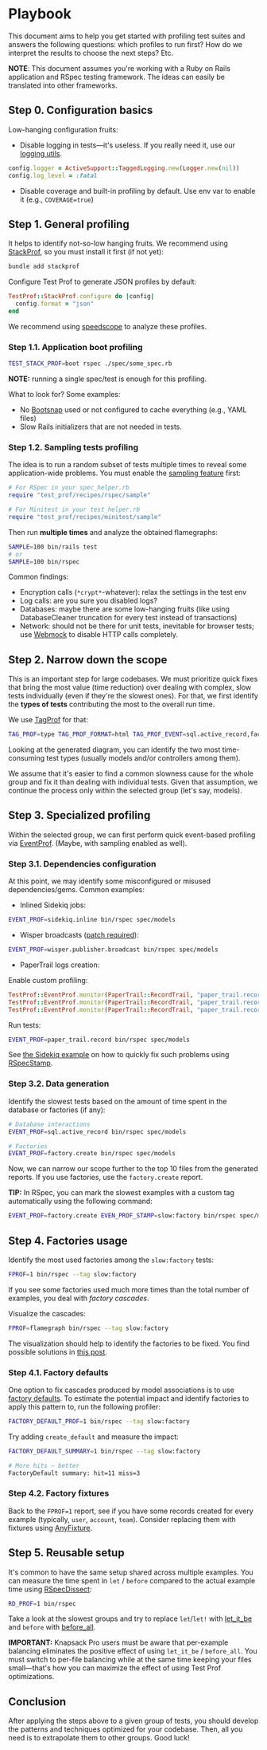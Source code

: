 # Playbook

This document aims to help you get started with profiling test suites and answers the following questions: which profiles to run first? How do we interpret the results to choose the next steps? Etc.

**NOTE**: This document assumes you're working with a Ruby on Rails application and RSpec testing framework. The ideas can easily be translated into other frameworks.

## Step 0. Configuration basics

Low-hanging configuration fruits:

- Disable logging in tests—it's useless. If you really need it, use our [logging utils](./recipes/logging.md).

```ruby
config.logger = ActiveSupport::TaggedLogging.new(Logger.new(nil))
config.log_level = :fatal
```

- Disable coverage and built-in profiling by default. Use env var to enable it (e.g., `COVERAGE=true`)

## Step 1. General profiling

It helps to identify not-so-low hanging fruits. We recommend using [StackProf](./profilers/stack_prof.md), so you must install it first (if not yet):

```sh
bundle add stackprof
```

Configure Test Prof to generate JSON profiles by default:

```ruby
TestProf::StackProf.configure do |config|
  config.format = "json"
end
```

We recommend using [speedscope](https://www.speedscope.app) to analyze these profiles.

### Step 1.1. Application boot profiling

```sh
TEST_STACK_PROF=boot rspec ./spec/some_spec.rb
```

**NOTE:** running a single spec/test is enough for this profiling.

What to look for? Some examples:

- No [Bootsnap](https://github.com/Shopify/bootsnap) used or not configured to cache everything (e.g., YAML files)
- Slow Rails initializers that are not needed in tests.

### Step 1.2. Sampling tests profiling

The idea is to run a random subset of tests multiple times to reveal some application-wide problems. You must enable the [sampling feature](./recipes/tests_sampling.md) first:

```rb
# For RSpec in your spec_helper.rb
require "test_prof/recipes/rspec/sample"

# For Minitest in your test_helper.rb
require "test_prof/recipes/minitest/sample"
```

Then run **multiple times** and analyze the obtained flamegraphs:

```sh
SAMPLE=100 bin/rails test
# or
SAMPLE=100 bin/rspec
```

Common findings:

- Encryption calls (`*crypt*`-whatever): relax the settings in the test env
- Log calls: are you sure you disabled logs?
- Databases: maybe there are some low-hanging fruits (like using DatabaseCleaner truncation for every test instead of transactions)
- Network: should not be there for unit tests, inevitable for browser tests; use [Webmock](https://github.com/bblimke/webmock) to disable HTTP calls completely.

## Step 2. Narrow down the scope

This is an important step for large codebases. We must prioritize quick fixes that bring the most value (time reduction) over dealing with complex, slow tests individually (even if they're the slowest ones). For that, we first identify the **types of tests** contributing the most to the overall run time.

We use [TagProf](./profilers/tag_prof.md) for that:

```sh
TAG_PROF=type TAG_PROF_FORMAT=html TAG_PROF_EVENT=sql.active_record,factory.create bin/rspec
```

Looking at the generated diagram, you can identify the two most time-consuming test types (usually models and/or controllers among them).

We assume that it's easier to find a common slowness cause for the whole group and fix it than dealing with individual tests. Given that assumption, we continue the process only within the selected group (let's say, models).

## Step 3. Specialized profiling

Within the selected group, we can first perform quick event-based profiling via [EventProf](./profilers/event_prof.md). (Maybe, with sampling enabled as well).

### Step 3.1. Dependencies configuration

At this point, we may identify some misconfigured or misused dependencies/gems. Common examples:

- Inlined Sidekiq jobs:

```sh
EVENT_PROF=sidekiq.inline bin/rspec spec/models
```

- Wisper broadcasts ([patch required](https://gist.github.com/palkan/aa7035cebaeca7ed76e433981f90c07b)):

```sh
EVENT_PROF=wisper.publisher.broadcast bin/rspec spec/models
```

- PaperTrail logs creation:

Enable custom profiling:

```rb
TestProf::EventProf.monitor(PaperTrail::RecordTrail, "paper_trail.record", :record_create)
TestProf::EventProf.monitor(PaperTrail::RecordTrail, "paper_trail.record", :record_destroy)
TestProf::EventProf.monitor(PaperTrail::RecordTrail, "paper_trail.record", :record_update)
```

Run tests:

```sh
EVENT_PROF=paper_trail.record bin/rspec spec/models
```

See [the Sidekiq example](https://evilmartians.com/chronicles/testprof-a-good-doctor-for-slow-ruby-tests#background-jobs) on how to quickly fix such problems using [RSpecStamp](./recipes/rspec_stamp.md).

### Step 3.2. Data generation

Identify the slowest tests based on the amount of time spent in the database or factories (if any):

```sh
# Database interactions
EVENT_PROF=sql.active_record bin/rspec spec/models

# Factories
EVENT_PROF=factory.create bin/rspec spec/models
```

Now, we can narrow our scope further to the top 10 files from the generated reports. If you use factories, use the `factory.create` report.

**TIP:** In RSpec, you can mark the slowest examples with a custom tag automatically using the following command:

```sh
EVENT_PROF=factory.create EVEN_PROF_STAMP=slow:factory bin/rspec spec/models
```

## Step 4. Factories usage

Identify the most used factories among the `slow:factory` tests:

```sh
FPROF=1 bin/rspec --tag slow:factory
```

If you see some factories used much more times than the total number of examples, you deal with _factory cascades_.

Visualize the cascades:

```sh
FPROF=flamegraph bin/rspec --tag slow:factory
```

The visualization should help to identify the factories to be fixed. You find possible solutions in [this post](https://evilmartians.com/chronicles/testprof-2-factory-therapy-for-your-ruby-tests-rspec-minitest).

### Step 4.1. Factory defaults

One option to fix cascades produced by model associations is to use [factory defaults](./recipes/factory_default.md). To estimate the potential impact and identify factories to apply this pattern to, run the following profiler:

```sh
FACTORY_DEFAULT_PROF=1 bin/rspec --tag slow:factory
```

Try adding `create_default` and measure the impact:

```sh
FACTORY_DEFAULT_SUMMARY=1 bin/rspec --tag slow:factory

# More hits — better
FactoryDefault summary: hit=11 miss=3
```

### Step 4.2. Factory fixtures

Back to the `FPROF=1` report, see if you have some records created for every example (typically, `user`, `account`, `team`). Consider replacing them with fixtures using [AnyFixture](./recipes/any_fixture.md).

## Step 5. Reusable setup

It's common to have the same setup shared across multiple examples. You can measure the time spent in `let` / `before` compared to the actual example time using [RSpecDissect](./profilers/rspec_dissect.md):

```sh
RD_PROF=1 bin/rspec
```

Take a look at the slowest groups and try to replace `let`/`let!` with [let_it_be](./recipes/let_it_be.md) and `before` with [before_all](./recipes/before_all.md).

**IMPORTANT:** Knapsack Pro users must be aware that per-example balancing eliminates the positive effect of using `let_it_be` / `before_all`. You must switch to per-file balancing while at the same time keeping your files small—that's how you can maximize the effect of using Test Prof optimizations.

## Conclusion

After applying the steps above to a given group of tests, you should develop the patterns and techniques optimized for your codebase. Then, all you need is to extrapolate them to other groups. Good luck!
